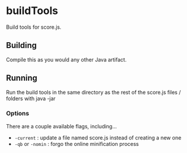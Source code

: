 # buildTools
Build tools for score.js.
## Building
Compile this as you would any other Java artifact.
## Running
Run the build tools in the same directory as the rest of the score.js files / folders with java -jar <name>
### Options
There are a couple available flags, including...
- `-current` : update a file named score.js instead of creating a new one
- `-qb` or `-nomin` : forgo the online minification process
